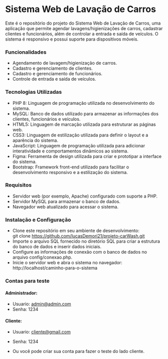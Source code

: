 <h1>Sistema Web de Lavação de Carros</h1>
Este é o repositório do projeto do Sistema Web de Lavação de Carros, uma aplicação que permite agendar lavagens/higienizações de carros, cadastrar clientes e funcionários, além de controlar a entrada e saída de veículos. O sistema é responsivo e possui suporte para dispositivos móveis.

<h3>Funcionalidades</h3>

- Agendamento de lavagem/higienização de carros.
- Cadastro e gerenciamento de clientes.
- Cadastro e gerenciamento de funcionários.
- Controle de entrada e saída de veículos.

<h3>Tecnologias Utilizadas</h3>

- PHP 8: Linguagem de programação utilizada no desenvolvimento do sistema.
- MySQL: Banco de dados utilizado para armazenar as informações dos clientes, funcionários e veículos.
- HTML5: Linguagem de marcação utilizada para estruturar as páginas web.
- CSS3: Linguagem de estilização utilizada para definir o layout e a aparência do sistema.
- JavaScript: Linguagem de programação utilizada para adicionar interatividade e comportamentos dinâmicos ao sistema.
- Figma: Ferramenta de design utilizada para criar e prototipar a interface do sistema.
- Bootstrap: Framework front-end utilizado para facilitar o desenvolvimento responsivo e a estilização do sistema.

<h3>Requisitos</h3>

- Servidor web (por exemplo, Apache) configurado com suporte a PHP.
- Servidor MySQL para armazenar o banco de dados.
- Navegador web atualizado para acessar o sistema.

<h3>Instalação e Configuração</h3>

- Clone este repositório em seu ambiente de desenvolvimento:<br>
  git clone https://github.com/lucasDemori21/projeto-carWash.git
- Importe o arquivo SQL fornecido no diretório SQL para criar a estrutura do banco de dados e inserir dados iniciais.
- Configure as informações de conexão com o banco de dados no arquivo config/conexao.php.
- Inicie o servidor web e abra o sistema no navegador:<br>
  http://localhost/caminho-para-o-sistema

<h3>Contas para teste</h3>

<h4>Administrador:</h4>

- Usuario: admin@admin.com
- Senha: 1234

<h4>Cliente:</h4>

- Usuario: cliente@gmail.com
- Senha: 1234

- Ou você pode criar sua conta para fazer o teste do lado cliente.



  
